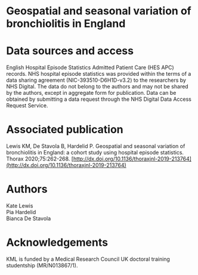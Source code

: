 # Geospatial and seasonal variation of bronchiolitis in England

# Data sources and access
English Hospital Episode Statistics Admitted Patient Care (HES APC) records. NHS hospital episode statistics was provided within the terms of a data sharing agreement (NIC-393510-D6H1D-v3.2) to the researchers by NHS Digital. The data do not belong to the authors and may not be shared by the authors, except in aggregate form for publication. Data can be obtained by submitting a data request through the NHS Digital Data Access Request Service.

# Associated publication
Lewis KM, De Stavola B, Hardelid P. Geospatial and seasonal variation of bronchiolitis in England: a cohort study using hospital episode statistics. Thorax 2020;75:262-268. [http://dx.doi.org/10.1136/thoraxjnl-2019-213764](http://dx.doi.org/10.1136/thoraxjnl-2019-213764)
# Authors
Kate Lewis<br/>
Pia Hardelid<br/>
Bianca De Stavola<br/>
# Acknowledgements 
KML is funded by a Medical Research Council UK doctoral training studentship (MR/N013867/1). 
